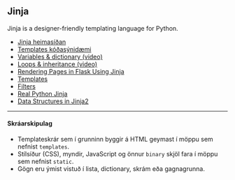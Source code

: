 ## Jinja 
Jinja is a designer-friendly templating language for Python.

* [Jinja heimasíðan](https://jinja.palletsprojects.com/en/3.0.x/)
* [Templates kóðasýnidæmi](/2-Flask/Templates/templates/index.html)
* [Variables & dictionary (video)](https://youtu.be/pJ8V51XJuf0?list=PLXmMXHVSvS-ABlT4k4eS3YPJSnPUozw04)
* [Loops & inheritance (video)](https://youtu.be/APh3jdVryF0?list=PLXmMXHVSvS-ABlT4k4eS3YPJSnPUozw04)
* [Rendering Pages in Flask Using Jinja](https://hackersandslackers.com/flask-jinja-templates)
* [Templates](https://jinja.palletsprojects.com/en/3.0.x/templates/)
* [Filters](https://jinja.palletsprojects.com/en/3.0.x/templates/#list-of-builtin-filters)
* [Real Python Jinja](https://realpython.com/primer-on-jinja-templating/)
* [Data Structures in Jinja2](https://python-web.teclado.com/section07/lectures/05_jinja2_data_structures/)

---

#### Skráarskipulag
- Templateskrár sem í grunninn byggir á HTML geymast í möppu sem nefnist `templates`.
- Stílsíður (CSS), myndir, JavaScript og önnur `binary` skjöl fara í möppu sem nefnist `static`.
- Gögn eru ýmist vistuð í lista, dictionary, skrám eða gagnagrunna.



<!--
* [vefgrein: Template Inheritance](https://jinja.palletsprojects.com/en/2.11.x/templates/#template-inheritance)
* [vefgrein: Extensions](http://jinja.pocoo.org/docs/2.11/extensions/)
-->

<!--
#### Jinja Filters

* [Builtin Filters](http://jinja.pocoo.org/docs/2.11/templates/#builtin-filters)
* [Filters](https://www.webforefront.com/django/usebuiltinjinjafilters.html)
* [Custom Filters](http://jinja.pocoo.org/docs/2.11/api/#custom-filters)
* [Video](https://www.youtube.com/watch?v=H7StWE1ecrU)
* [Datetime](https://riptutorial.com/flask/example/4779/format-datetime-in-a-jinja2-template)

-->
